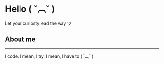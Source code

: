 # Hello ( ˘︹˘ ) 

Let your curiosty lead the way ツ

## About me
----
I code. 
I mean, I try. 
I mean, I have to ( ˘︹˘ )

